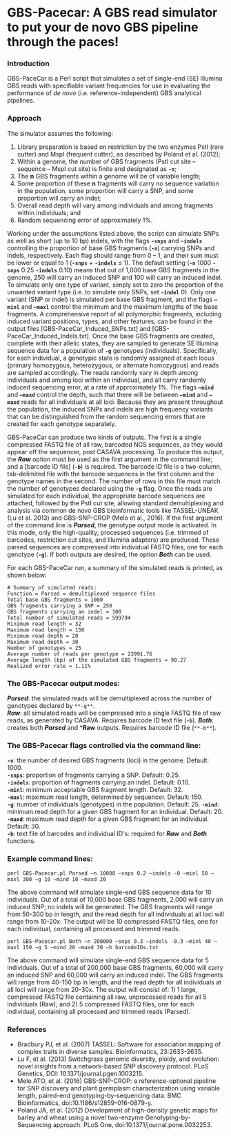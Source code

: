 # GBS-Pacecar: A GBS read simulator to put your de novo GBS pipeline through the paces!

### Introduction
GBS-PaceCar is a Perl script that simulates a set of single-end (SE) Illumina GBS reads with specifiable variant frequencies for use in evaluating the performance of *de novo* (i.e. reference-independent) GBS analytical pipelines.

### Approach
The simulator assumes the following:

1. Library preparation is based on restriction by the two enzymes PstI (rare cutter) and MspI (frequent cutter), as described by Poland et al. (2012);
2. Within a genome, the number of GBS fragments (PstI cut site – sequence – MspI cut site) is finite and designated as **`-n`**;
3. The **n** GBS fragments within a genome will be of variable length;
4. Some proportion of these **n** fragments will carry no sequence variation in the population, some proportion will carry a SNP, and some proportion will carry an indel;
5. Overall read depth will vary among individuals and among fragments within individuals; and
6. Random sequencing error of approximately 1%. 

Working under the assumptions listed above, the script can simulate SNPs as well as short (up to 10 bp) indels, with the flags **`-snps`** and **`-indels`** controlling the proportion of base GBS fragments (**`-n`**) carrying SNPs and indels, respectively. 
Each flag should range from 0 – 1, and their sum must be lower or equal to 1 (**`-snps`** + **`-indels`** ≤ 1). The default setting (**`-n`** 1000 **`-snps`** 0.25 **`-indels`** 0.10) means that out of 1,000 base GBS fragments in the genome, 250 will carry an induced SNP and 100 will carry an induced indel. 
To simulate only one type of variant, simply set to zero the proportion of the unwanted variant type (i.e. to simulate only SNPs, set **`-indel`** 0). Only one variant (SNP or indel) is simulated per base GBS fragment, and the flags **`–minl`** and **`–maxl`** control the minimum and the maximum lengths of the base fragments. 
A comprehensive report of all polymorphic fragments, including induced variant positions, types, and other features, can be found in the output files [GBS-PaceCar_Induced_SNPs.txt] and [GBS-PaceCar_Induced_Indels.txt]. Once the base GBS fragments are created, complete with their allelic states, they are sampled to generate SE Illumina sequence data for a population of **`-g`** genotypes (individuals). 
Specifically, for each individual, a genotypic state is randomly assigned at each locus (primary homozygous, heterozygous, or alternate homozygous) and reads are sampled accordingly. The reads randomly vary in depth among individuals and among loci within an individual, and all carry randomly induced sequencing error, at a rate of approximately 1%. 
The flags **`–mind`** and **`–maxd`** control the depth, such that there will be between **`–mind`** and **`–maxd`** reads for all individuals at all loci. Because they are present throughout the population, the induced SNPs and indels are high frequency variants that can be distinguished from the random sequencing errors that are created for each genotype separately.

GBS-PaceCar can produce two kinds of outputs. The first is a single compressed FASTQ file of all raw, barcoded NGS sequences, as they would appear off the sequencer, post CASAVA processing. To produce this output, the ***Raw*** option must be used as the first argument in the command line; and a [barcode ID file] (**`-b`**) is required. 
The barcode ID file is a two-column, tab-delimited file with the barcode sequences in the first column and the genotype names in the second. The number of rows in this file must match the number of genotypes declared using the **`-g`** flag. 
Once the reads are simulated for each individual, the appropriate barcode sequences are attached, followed by the PstI cut site, allowing standard demultiplexing and analysis via common de novo GBS bioinformatic tools like TASSEL-UNEAK (Lu et al. 2013) and GBS-SNP-CROP (Melo et al., 2016).
If the first argument of the command line is ***Parsed***, the genotype output mode is activated. In this mode, only the high-quality, processed sequences (i.e. trimmed of barcodes, restriction cut sites, and Illumina adapters) are produced. 
These parsed sequences are compressed into individual FASTQ files, one for each genotype (**`-g`**). If both outputs are desired, the option ***Both*** can be used. 

For each GBS-PaceCar run, a summary of the simulated reads is printed, as shown below:
```
# Summary of simulated reads:
Function = Parsed = demultiplexed sequence files
Total base GBS fragments = 1000
GBS fragments carrying a SNP = 250
GBS fragments carrying an indel = 100
Total number of simulated reads = 599794
Minimum read length = 32
Maximum read length = 150
Minimum read depth = 20
Maximum read depth = 30
Number of genotypes = 25
Average number of reads per genotype = 23991.76
Average length (bp) of the simulated GBS fragments = 90.27
Realized error rate = 1.11%
```

### The GBS-Pacecar output modes:
***Parsed***: the simulated reads will be demultiplexed across the number of genotypes declared by `**-g**`.  
***Raw***: all simulated reads will be compressed into a single FASTQ file of raw reads, as generated by CASAVA. Requires barcode ID text file (**`-b`**).
***Both***: creates both ***Parsed*** and ***Raw** outputs. Requires barcode ID file (`**-b**`).

### The GBS-Pacecar flags controlled via the command line:
**`-n`**: the number of desired GBS fragments (loci) in the genome. Default: 1000.  
**`-snps`**: proportion of fragments carrying a SNP. Default: 0.25.  
**`-indels`**: proportion of fragments carrying an indel. Default: 0.10.  
**`-minl`**:	minimum acceptable GBS fragment length. Default: 32.  
**`-maxl`**:	maximum read length, determined by sequencer. Default: 150.  
**`-g`**:	number of individuals (genotypes) in the population. Default: 25.
**`-mind`**: minimum read depth for a given GBS fragment for an individual. Default: 20.  
**`-maxd`**: maximum read depth for a given GBS fragment for an individual. Default: 30.  
**`-b`**: text file of barcodes and individual ID's: required for ***Raw*** and ***Both*** functions.

### Example command lines:
`perl GBS-Pacecar.pl Parsed –n 10000 –snps 0.2 –indels -0 –minl 50 –maxl 300 –g 10 –mind 10 –maxd 20`  

The above command will simulate single-end GBS sequence data for 10 individuals. Out of a total of 10,000 base GBS fragments, 2,000 will carry an induced SNP; no indels will be generated.
The GBS fragments will range from 50-300 bp in length, and the read depth for all individuals at all loci will range from 10-20x.
The output will be 10 compressed FASTQ files, one for each individual, containing all processed and trimmed reads.

`perl GBS-Pacecar.pl Both –n 200000 –snps 0.3 –indels -0.3 –minl 40 –maxl 150 –g 5 –mind 20 –maxd 30 –b barcodeIDs.txt`

The above command will simulate single-end GBS sequence data for 5 individuals. Out of a total of 200,000 base GBS fragments, 60,000 will carry an induced SNP and 60,000 will carry an induced indel. 
The GBS fragments will range from 40-150 bp in length, and the read depth for all individuals at all loci will range from 20-30x. 
The output will consist of: 1) 1 large, compressed FASTQ file containing all raw, unprocessed reads for all 5 individuals (Raw); and 2) 5 compressed FASTQ files, one for each individual, containing all processed and trimmed reads (Parsed).

### References
- Bradbury PJ, et al. (2007) TASSEL: Software for association mapping of complex traits in diverse samples. Bioinformatics, 23:2633-2635.
- Lu F, et al. (2013) Switchgrass genomic diversity, ploidy, and evolution: novel insights from a network-based SNP discovery protocol. PLoS Genetics, DOI: 10.1371/journal.pgen.1003215.  
- Melo ATO, et al. (2016) GBS-SNP-CROP: a reference-optional pipeline for SNP discovery and plant germplasm characterization using variable length, paired-end genotyping-by-sequencing data. BMC Bioinformatics, doi:10.1186/s12859-016-0879-y.  
- Poland JA, et al. (2012) Development of high-density genetic maps for barley and wheat using a novel two-enzyme Genotyping-by- Sequencing approach. PLoS One, doi:10.1371/journal.pone.0032253.
